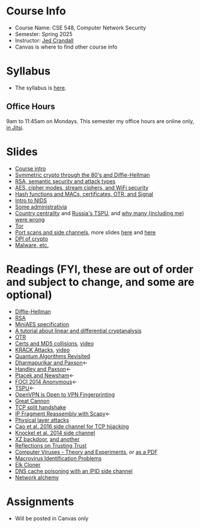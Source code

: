 

# Course Info

- Course Name: CSE 548, Computer Network Security
- Semester: Spring 2025
- Instructor: [Jed Crandall](https://jedcrandall.github.io)
- Canvas is where to find other course info

# Syllabus

- The syllabus is [here](https://jedcrandall.github.io/courses/cse548spring2025/syllabus.pdf).

## Office Hours

9am to 11:45am on Mondays.  This semester my office hours are online only, [in
Jitsi](https://meet.jit.si/CSE548Spring2025OfficeHours).

# Slides

- [Course intro](courseintro.pdf)
- [Symmetric crypto through the 80's and Diffie-Hellman](symmetricryptothru80sanddh.pdf)
- [RSA, semantic security and attack types](rsa.pdf)
- [AES, cipher modes, stream ciphers, and WiFi security](aesmodeswifi.pdf)
- [Hash functions and MACs, certificates, OTR, and Signal](hashescertsotr.pdf)
- [Intro to NIDS](nidsintro.pdf)
- [Some administrativia](admin1.pdf)
- [Country centrality](irtfbordersandgateways.pdf) and [Russia's TSPU](TSPU_IMC.pdf), and [why many (including me) were wrong](2003vs2023.pdf)
- [Tor](tor.pdf)
- [Port scans and side channels](portscansidechannels.pdf), more slides [here](https://jedcrandall.github.io/courses/cse468fall2022/foci2014counting-slides-censored.pdf) and [here](https://www.usenix.org/sites/default/files/conference/protected-files/security16_slides_cao.pdf)
- [DPI of crypto](dpiofcrypto.pdf)
- [Malware, etc.](malware.pdf)
# Readings (FYI, these are out of order and subject to change, and some are optional)

- [Diffie-Hellman](diffiehellman.pdf)
- [RSA](Rsapaper.pdf)
- [MiniAES specification](miniaesspec.pdf)
- [A tutorial about linear and differential cryptanalysis](ldc_tutorial.pdf) 
- [OTR](otr-wpes.pdf) 
- [Certs and MD5 collisions](md5collisions.pdf), [video](https://www.youtube.com/watch?v=T12BAz3dC90) 
- [KRACK Attacks](krackccs2017.pdf), [video](https://www.youtube.com/watch?v=fZ1R9RliM1w) 
- [Quantum Algorithms Revisited](https://arxiv.org/abs/quant-ph/9708016)
- [Dharmapurikar and Paxson](https://www.usenix.org/conference/14th-usenix-security-symposium/robust-tcp-stream-reassembly-presence-adversaries)&larr;
- [Handley and Paxson](https://www.usenix.org/legacy/events/sec01/full_papers/handley/handley.pdf)&larr;
- [Ptacek and Newsham](https://users.ece.cmu.edu/~adrian/731-sp04/readings/Ptacek-Newsham-ids98.pdf)&larr;
- [FOCI 2014 Anonymous](https://www.usenix.org/conference/foci14/workshop-program/presentation/anonymous)&larr;
- [TSPU](https://diwenx.com/assets/files/tspu-imc22.pdf)&larr;
- [OpenVPN is Open to VPN Fingerprinting
](https://www.usenix.org/conference/usenixsecurity22/presentation/xue-diwen)
- [Great Cannon](https://citizenlab.org/2015/04/chinas-great-cannon/)
- [TCP split handshake](https://nmap.org/misc/split-handshake.pdf)
- [IP Fragment Reassembly with Scapy](https://www.sans.org/white-papers/33969/)&larr;
- [Physical layer attacks](https://www.usenix.org/legacy/events/woot11/tech/final_files/Goodspeed.pdf)
- [Cao et al. 2016 side channel for TCP hijacking](https://www.usenix.org/conference/usenixsecurity16/technical-sessions/presentation/cao)
- [Knockel et al. 2014 side channel](https://www.usenix.org/conference/foci14/workshop-program/presentation/knockel)
- [XZ backdoor](https://securelist.com/xz-backdoor-story-part-1/112354/), [and another](https://arstechnica.com/security/2024/04/what-we-know-about-the-xz-utils-backdoor-that-almost-infected-the-world/)
- [Reflections on Trusting Trust](https://www.cs.cmu.edu/~rdriley/487/papers/Thompson_1984_ReflectionsonTrustingTrust.pdf)
- [Computer Viruses - Theory and Experiments](https://web.eecs.umich.edu/~aprakash/eecs588/handouts/cohen-viruses.html), or [as a PDF](https://www.cnsr.ictas.vt.edu/QEpaper/cohen.pdf)
- [Macrovirus Identification Problems](https://bontchev.nlcv.bas.bg/papers/macidpro.html)
- [Elk Cloner](https://arxiv.org/pdf/2007.15759)
- [DNS cache poisoning with an IPID side channel](https://media.defcon.org/DEF%20CON%2027/DEF%20CON%2027%20presentations/DEFCON-27-Travis-Palmer-First-try-DNS-Cache-Poisoning-with-IPv4-and-IPv6-Fragmentation.pdf)
- [Network alchemy](https://petsymposium.org/popets/2024/popets-2024-0070.pdf)



# Assignments

- Will be posted in Canvas only

